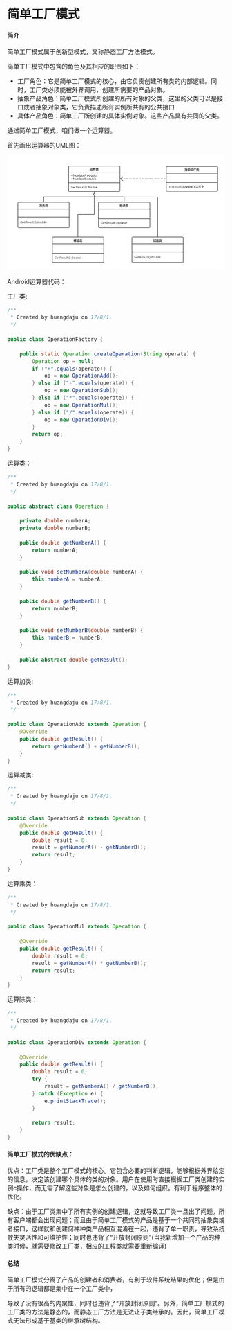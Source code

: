 # 简单工厂模式

#### 

#### 简介

简单工厂模式属于创新型模式，又称静态工厂方法模式。

简单工厂模式中包含的角色及其相应的职责如下：

* 工厂角色：它是简单工厂模式的核心，由它负责创建所有类的内部逻辑。同时，工厂类必须能被外界调用，创建所需要的产品对象。
* 抽象产品角色：简单工厂模式所创建的所有对象的父类，这里的父类可以是接口或者抽象对象类，它负责描述所有实例所共有的公共接口
* 具体产品角色：简单工厂所创建的具体实例对象。这些产品具有共同的父类。

通过简单工厂模式，咱们做一个运算器。

首先画出运算器的UML图：

![](/assets/未命名文件.png)

Android运算器代码：

工厂类:

```java
/**
 * Created by huangdaju on 17/8/1.
 */

public class OperationFactory {

    public static Operation createOperation(String operate) {
        Operation op = null;
        if ("+".equals(operate)) {
            op = new OperationAdd();
        } else if ("-".equals(operate)) {
            op = new OperationSub();
        } else if ("*".equals(operate)) {
            op = new OperationMul();
        } else if ("/".equals(operate)) {
            op = new OperationDiv();
        }
        return op;
    }
}
```

运算类：

```java
/**
 * Created by huangdaju on 17/8/1.
 */

public abstract class Operation {

    private double numberA;
    private double numberB;

    public double getNumberA() {
        return numberA;
    }

    public void setNumberA(double numberA) {
        this.numberA = numberA;
    }

    public double getNumberB() {
        return numberB;
    }

    public void setNumberB(double numberB) {
        this.numberB = numberB;
    }

    public abstract double getResult();
}
```

运算加类:

```java
/**
 * Created by huangdaju on 17/8/1.
 */

public class OperationAdd extends Operation {
    @Override
    public double getResult() {
        return getNumberA() + getNumberB();
    }
}
```

运算减类:

```java
/**
 * Created by huangdaju on 17/8/1.
 */

public class OperationSub extends Operation {
    @Override
    public double getResult() {
        double result = 0;
        result = getNumberA() - getNumberB();
        return result;
    }
}
```

运算乘类：

```java
/**
 * Created by huangdaju on 17/8/1.
 */

public class OperationMul extends Operation {

    @Override
    public double getResult() {
        double result = 0;
        result = getNumberA() * getNumberB();
        return result;
    }
}
```

运算除类：

```java
/**
 * Created by huangdaju on 17/8/1.
 */

public class OperationDiv extends Operation {

    @Override
    public double getResult() {
        double result = 0;
        try {
            result = getNumberA() / getNumberB();
        } catch (Exception e) {
            e.printStackTrace();
        }

        return result;
    }
}
```

#### 简单工厂模式的优缺点：

优点：工厂类是整个工厂模式的核心。它包含必要的判断逻辑，能够根据外界给定的信息，决定该创建哪个具体的类的对象。用户在使用时直接根据工厂类创建的实例c操作，而无需了解这些对象是怎么创建的，以及如何组织。有利于程序整体的优化。

缺点：由于工厂类集中了所有实例的创建逻辑，这就导致工厂类一旦出了问题，所有客户端都会出现问题；而且由于简单工厂模式的产品是基于一个共同的抽象类或者接口，这样就和创建何种种类产品相互混淆在一起，违背了单一职责，导致系统散失灵活性和可维护性；同时也违背了“开放封闭原则”\(当我新增加一个产品的种类时候，就需要修改工厂类，相应的工程类就需要重新编译\)



#### 总结

简单工厂模式分离了产品的创建者和消费者，有利于软件系统结果的优化；但是由于所有的逻辑都是集中在一个工厂类中，

导致了没有很高的内聚性，同时也违背了“开放封闭原则”。另外，简单工厂模式的工厂类的方法是静态的，而静态工厂方法是无法让子类继承的。因此，简单工厂模式无法形成基于基类的继承树结构。

